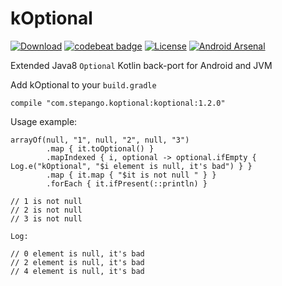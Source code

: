 # kOptional

[![Download](https://api.bintray.com/packages/step-89-g/stepango/kOptional/images/download.svg?version=latest)](https://bintray.com/step-89-g/stepango/kOptional/)
[![codebeat badge](https://codebeat.co/badges/7a9c63ff-cae7-455b-bca6-8d68880c6907)](https://codebeat.co/projects/github-com-stepango-koptional)
[![License](https://img.shields.io/badge/License-Apache%202.0-blue.svg)](https://opensource.org/licenses/Apache-2.0)
[![Android Arsenal](https://img.shields.io/badge/Android%20Arsenal-kOptional-brightgreen.svg?style=flat)]()

Extended Java8 `Optional` Kotlin back-port for Android and JVM

Add kOptional to your `build.gradle`
```
compile "com.stepango.koptional:koptional:1.2.0"
```

Usage example:
```
arrayOf(null, "1", null, "2", null, "3")
        .map { it.toOptional() }
        .mapIndexed { i, optional -> optional.ifEmpty { Log.e("kOptional", "$i element is null, it's bad") } }
        .map { it.map { "$it is not null " } }
        .forEach { it.ifPresent(::println) }

// 1 is not null 
// 2 is not null 
// 3 is not null

Log:

// 0 element is null, it's bad
// 2 element is null, it's bad
// 4 element is null, it's bad

```
